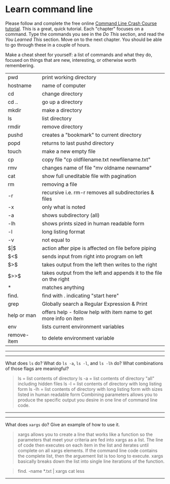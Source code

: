 # Learn command line

Please follow and complete the free online [Command Line Crash Course
tutorial](http://cli.learncodethehardway.org/book/). This is a great,
quick tutorial. Each "chapter" focuses on a command. Type the commands
you see in the _Do This_ section, and read the _You Learned This_
section. Move on to the next chapter. You should be able to go through
these in a couple of hours.


 
Make a cheat sheet for yourself: a list of commands and what they do, focused on things that are new, interesting, or otherwise worth remembering.
<table>
<tr><td>pwd </td><td>print working directory</td></tr>
<tr><td>hostname </td> <td>name of computer</td></tr>
<tr><td>cd </td><td> change directory</td></tr>
<tr><td>cd .. </td><td>go up a directory</td></tr>
<tr><td>mkdir </td><td>make a directory</td></tr>
<tr><td>ls  </td><td>list directory</td></tr>
<tr><td>rmdir </td><td>remove directory</td></tr>
<tr><td>pushd </td><td>creates a "bookmark" to current directory</td></tr>
<tr><td>popd  </td><td>returns to last pushd directory</td></tr>
<tr><td>touch </td><td>make a new empty file</td></tr>
<tr><td>cp  </td><td>copy file "cp oldfilename.txt newfilename.txt"</td></tr>
<tr><td>rmv </td><td>changes name of file "mv oldname newname"</td></tr>
<tr><td>cat  </td><td>show full uneditable file with pagination</td></tr>
<tr><td>rm </td><td>removing a file</td></tr>
<tr><td>-r </td><td>recursive i.e. rm-r removes all subdirectories & files</td></tr>
<tr><td>-x </td><td>only what is noted</td></tr>
<tr><td>-a </td><td>shows subdirectory (all)</td></tr>
<tr><td>-lh  </td><td>shows prints sized in human readable form</td></tr>
<tr><td>-l </td><td>long listing format</td></tr>
<tr><td>-v </td><td>not equal to</td></tr>
<tr><td>$|$  </td><td>action after pipe is affected on file before piping</td></tr>
<tr><td>$<$  </td><td>sends input from right into program on left</td></tr>
<tr><td>$>$  </td><td>takes output from the left then writes to the right</td></tr>
<tr><td>$>>$ </td><td>takes output from the left and appends it to the file on the right</td></tr>
<tr><td>*  </td><td>matches anything</td></tr>
<tr><td>find.  </td><td>find with . indicating "start  here"</td></tr>
<tr><td>grep  </td><td>Globally search a Regular Expression & Print</td></tr>
<tr><td>help or man  </td><td>offers help - follow help with item name to get more info on item</td></tr>
<tr><td>env</td><td>lists current environment variables</td></tr>
<tr><td>remove-item  </td><td>to delete environment variable</td></tr>
</table>

---


---

What does `ls` do? What do `ls -a`, `ls -l`, and `ls -lh` do? What combinations of those flags are meaningful?

>ls = list contents of directory
>ls -a = list contents of directory "all" including hidden files
>ls -l = list contents of directory with long listing form
>ls -lh = list contents of directory with long listing form with sizes listed in human readable form
>Combining parameters allows you to produce the specific output you desire in one line of command line code.

---


---

What does `xargs` do? Give an example of how to use it.

>xargs allows you to create a line that works like a function so the parameters that meet your criteria are fed into xargs as a list. The line of code then executes on each item in the list and iterates until complete on all xargs elements.  If the command line code contains the complete list, then the arguement list is too long to execute.  xargs basically breaks down the list into single line iterations of the function.

>find. -name *.txt | xargs cat less

---
